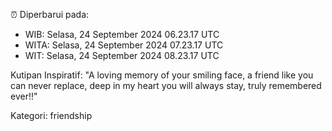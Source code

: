 ⏰ Diperbarui pada:
- WIB: Selasa, 24 September 2024 06.23.17 UTC
- WITA: Selasa, 24 September 2024 07.23.17 UTC
- WIT: Selasa, 24 September 2024 08.23.17 UTC

Kutipan Inspiratif:
"A loving memory of your smiling face, a friend like you can never replace, deep in my heart you will always stay, truly remembered ever!!"


Kategori: friendship


